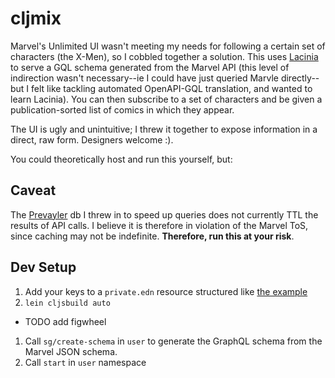 # cljmix

Marvel's Unlimited UI wasn't meeting my needs for following a certain set of characters (the X-Men), so I cobbled together a solution. This uses [Lacinia](https://github.com/walmartlabs/lacinia) to serve a GQL schema generated from the Marvel API (this level of indirection wasn't necessary--ie I could have just queried Marvle directly--but I felt like tackling automated OpenAPI-GQL translation, and wanted to learn Lacinia). You can then subscribe to a set of characters and be given a publication-sorted list of comics in which they appear.

The UI is ugly and unintuitive; I threw it together to expose information in a direct, raw form. Designers welcome :).

You could theoretically host and run this yourself, but:

## Caveat

The [Prevayler](https://github.com/klauswuestefeld/prevayler-clj) db I threw in to speed up queries does not currently TTL the results of API calls. I believe it is therefore in violation of the Marvel ToS, since caching may not be indefinite. **Therefore, run this at your risk**.

## Dev Setup

1. Add your keys to a `private.edn` resource structured like [the example](#resources/example-creds.edn)
1. `lein cljsbuild auto`
  * TODO add figwheel
1. Call `sg/create-schema` in `user` to generate the GraphQL schema from the Marvel JSON schema.
1. Call `start` in `user` namespace
